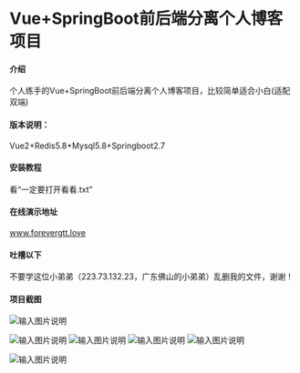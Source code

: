 # Vue+SpringBoot前后端分离个人博客项目

#### 介绍
个人练手的Vue+SpringBoot前后端分离个人博客项目，比较简单适合小白(适配双端)

#### 版本说明：
Vue2+Redis5.8+Mysql5.8+Springboot2.7

#### 安装教程

看“一定要打开看看.txt”

#### 在线演示地址
www.forevergtt.love

#### 吐槽以下
不要学这位小弟弟（223.73.132.23，广东佛山的小弟弟）乱删我的文件，谢谢！

#### 项目截图
![输入图片说明](https://foruda.gitee.com/images/1678268357952724242/d87cb624_10104977.png "屏幕截图")

![输入图片说明](https://foruda.gitee.com/images/1678268390514661950/0812aab8_10104977.png "屏幕截图")
![输入图片说明](https://foruda.gitee.com/images/1678268402068061830/4f9f0acc_10104977.png "屏幕截图")
![输入图片说明](https://foruda.gitee.com/images/1678268424788493012/0599a459_10104977.png "屏幕截图")
![输入图片说明](https://foruda.gitee.com/images/1678268489749462929/747f318f_10104977.png "屏幕截图")

![输入图片说明](https://foruda.gitee.com/images/1678268503537380910/6cf87551_10104977.png "屏幕截图")